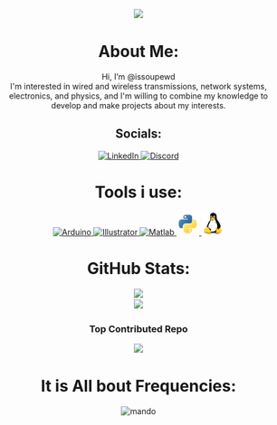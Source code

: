 <p align="center">
  <img src="https://capsule-render.vercel.app/api?type=waving&height=125&color=800080&text=Hallo%20,WLC%20to%20issoupewd%20little%20thing&textBg=false&fontSize=50&fontColor=00000&reversal=false&fontAlignY=23&section=header"/>
</p>

<h1 align="center"> About Me:</h1>
<p align="center">
Hi, I’m @issoupewd<br>
I'm interested in wired and wireless transmissions, network systems, electronics, and physics, and I'm willing to combine my knowledge to develop and make projects about my interests.<br>
</p>

<h2 align="center"> Socials:</h2>
<p align="center">
<a href="https://linkedin.com/in/ilyes-amokrane-lezzoum" target="blank">
    <img src="https://raw.githubusercontent.com/rahuldkjain/github-profile-readme-generator/master/src/images/icons/Social/linked-in-alt.svg" alt="LinkedIn" height="30" width="40"/>
</a>
<a href="https://issoupewd433" target="blank">
    <img src="https://raw.githubusercontent.com/rahuldkjain/github-profile-readme-generator/master/src/images/icons/Social/discord.svg" alt="Discord" height="30" width="40"/>
</a>
</p>

<h1 align="center"> Tools i use:</h1>
<p align="center">
<a href="https://www.arduino.cc/" target="_blank" rel="noreferrer">
    <img src="https://cdn.worldvectorlogo.com/logos/arduino-1.svg" alt="Arduino" width="40" height="40"/>
</a> 
<a href="https://www.adobe.com/in/products/illustrator.html" target="_blank" rel="noreferrer">
    <img src="https://www.vectorlogo.zone/logos/adobe_illustrator/adobe_illustrator-icon.svg" alt="Illustrator" width="40" height="40"/>
</a>  
<a href="https://www.mathworks.com/" target="_blank" rel="noreferrer">
    <img src="https://upload.wikimedia.org/wikipedia/commons/2/21/Matlab_Logo.png" alt="Matlab" width="40" height="40"/>
</a> 
<a href="https://www.python.org" target="_blank" rel="noreferrer">
    <img src="https://raw.githubusercontent.com/devicons/devicon/master/icons/python/python-original.svg" alt="Python" width="40" height="40"/>
</a> 
<a href="https://www.linux.org/" target="_blank" rel="noreferrer">
    <img src="https://raw.githubusercontent.com/devicons/devicon/master/icons/linux/linux-original.svg" alt="Linux" width="40" height="40"/>
</a>
</p>

<h1 align="center"> GitHub Stats:</h1>
<p align="center">
    <img src="https://nirzak-streak-stats.vercel.app/?user=issoupewd&theme=midnight-purple&hide_border=false"/><br/>
    <img src="https://github-readme-stats.vercel.app/api/top-langs/?username=issoupewd&theme=midnight-purple&hide_border=false&include_all_commits=false&count_private=false&layout=compact"/>
</p>

<h3 align="center"> Top Contributed Repo</h3>
<p align="center">
    <img src="https://github-contributor-stats.vercel.app/api?username=issoupewd&limit=5&theme=midnight-purple&combine_all_yearly_contributions=true"/>
</p>


<h1 align="center"> It is All bout Frequencies:</h1>
<p align="center">
    <img src="https://media3.giphy.com/media/v1.Y2lkPTc5MGI3NjExczl5NTVpa3AxZ3hpOTB3dGI3YmFtbDFidjBuN3V0dTE2Nm5qbmN0OCZlcD12MV9pbnRlcm5hbF9naWZfYnlfaWQmY3Q9Zw/xT5LMxnyLqku0Ac6qY/giphy.gif" alt="mando"/>
</p>

<!---
issoupewd/issoupewd is a ✨ special ✨ repository because its `README.md` (this file) appears on your GitHub profile.
You can click the Preview link to take a look at your changes.
--->
